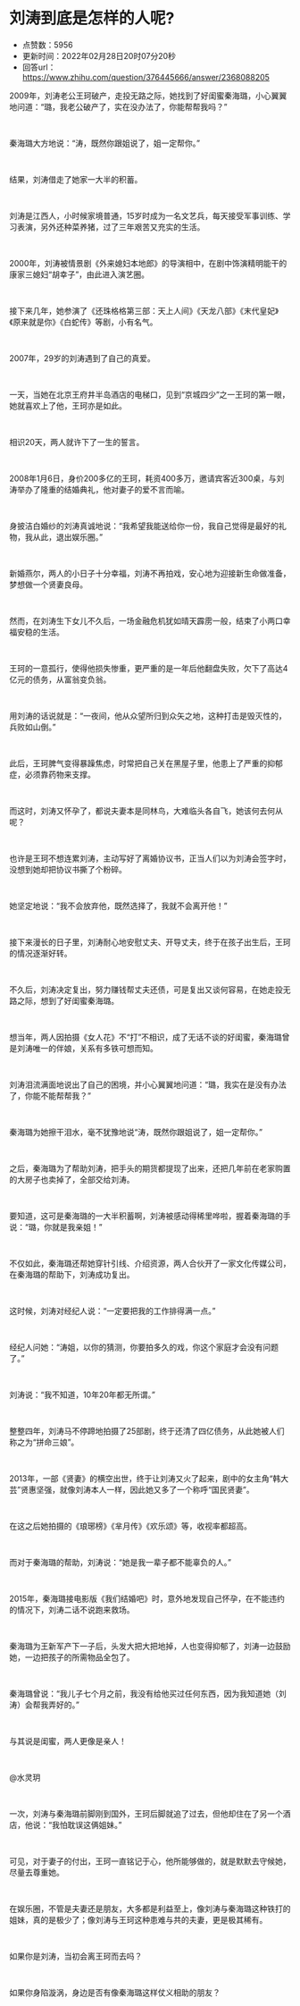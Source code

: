 # 刘涛到底是怎样的人呢?
- 点赞数：5956
- 更新时间：2022年02月28日20时07分20秒
- 回答url：https://www.zhihu.com/question/376445666/answer/2368088205
<body>
 <p data-pid="mOC76RVm">2009年，刘涛老公王珂破产，走投无路之际，她找到了好闺蜜秦海璐，小心翼翼地问道：“璐，我老公破产了，实在没办法了，你能帮帮我吗？”</p>
 <p class="ztext-empty-paragraph"><br></p>
 <p data-pid="xdq_Ivux">秦海璐大方地说：“涛，既然你跟姐说了，姐一定帮你。”</p>
 <p class="ztext-empty-paragraph"><br></p>
 <p data-pid="raTnIHZ1">结果，刘涛借走了她家一大半的积蓄。</p>
 <p class="ztext-empty-paragraph"><br></p>
 <p data-pid="iEyFcFv_">刘涛是江西人，小时候家境普通，15岁时成为一名文艺兵，每天接受军事训练、学习表演，另外还种菜养猪，过了三年艰苦又充实的生活。</p>
 <p class="ztext-empty-paragraph"><br></p>
 <p data-pid="it0S2zje">2000年，刘涛被情景剧《外来媳妇本地郎》的导演相中，在剧中饰演精明能干的康家三媳妇“胡幸子”，由此进入演艺圈。</p>
 <p class="ztext-empty-paragraph"><br></p>
 <p data-pid="EfYIHXi7">接下来几年，她参演了《还珠格格第三部：天上人间》《天龙八部》《末代皇妃》《原来就是你》《白蛇传》等剧，小有名气。</p>
 <p class="ztext-empty-paragraph"><br></p>
 <p data-pid="DO2Y8XPT">2007年，29岁的刘涛遇到了自己的真爱。</p>
 <p class="ztext-empty-paragraph"><br></p>
 <p data-pid="GnBxiyTN">一天，当她在北京王府井半岛酒店的电梯口，见到“京城四少”之一王珂的第一眼，她就喜欢上了他，王珂亦是如此。</p>
 <p class="ztext-empty-paragraph"><br></p>
 <p data-pid="BqKGaopb">相识20天，两人就许下了一生的誓言。</p>
 <p class="ztext-empty-paragraph"><br></p>
 <p data-pid="vmKOGKea">2008年1月6日，身价200多亿的王珂，耗资400多万，邀请宾客近300桌，与刘涛举办了隆重的结婚典礼，他对妻子的爱不言而喻。</p>
 <p class="ztext-empty-paragraph"><br></p>
 <p data-pid="QnLZ67S9">身披洁白婚纱的刘涛真诚地说：“我希望我能送给你一份，我自己觉得是最好的礼物，我从此，退出娱乐圈。”</p>
 <p class="ztext-empty-paragraph"><br></p>
 <p data-pid="FQgOnsqv">新婚燕尔，两人的小日子十分幸福，刘涛不再拍戏，安心地为迎接新生命做准备，梦想做一个贤妻良母。</p>
 <p class="ztext-empty-paragraph"><br></p>
 <p data-pid="ulYOCmJh">然而，在刘涛生下女儿不久后，一场金融危机犹如晴天霹雳一般，结束了小两口幸福安稳的生活。</p>
 <p class="ztext-empty-paragraph"><br></p>
 <p data-pid="BtNyto_6">王珂的一意孤行，使得他损失惨重，更严重的是一年后他翻盘失败，欠下了高达4亿元的债务，从富翁变负翁。</p>
 <p class="ztext-empty-paragraph"><br></p>
 <p data-pid="gJo1dUC4">用刘涛的话说就是：“一夜间，他从众望所归到众矢之地，这种打击是毁灭性的，兵败如山倒。”</p>
 <p class="ztext-empty-paragraph"><br></p>
 <p data-pid="cUfBzkTC">此后，王珂脾气变得暴躁焦虑，时常把自己关在黑屋子里，他患上了严重的抑郁症，必须靠药物来支撑。</p>
 <p class="ztext-empty-paragraph"><br></p>
 <p data-pid="9YeF80kj">而这时，刘涛又怀孕了，都说夫妻本是同林鸟，大难临头各自飞，她该何去何从呢？</p>
 <p class="ztext-empty-paragraph"><br></p>
 <p data-pid="MKYQ_rUI">也许是王珂不想连累刘涛，主动写好了离婚协议书，正当人们以为刘涛会签字时，没想到她却把协议书撕了个粉碎。</p>
 <p class="ztext-empty-paragraph"><br></p>
 <p data-pid="Pso10Ymb">她坚定地说：“我不会放弃他，既然选择了，我就不会离开他！”</p>
 <p class="ztext-empty-paragraph"><br></p>
 <p data-pid="VfpFGpUc">接下来漫长的日子里，刘涛耐心地安慰丈夫、开导丈夫，终于在孩子出生后，王珂的情况逐渐好转。</p>
 <p class="ztext-empty-paragraph"><br></p>
 <p data-pid="MizQeX5I">不久后，刘涛决定复出，努力赚钱帮丈夫还债，可是复出又谈何容易，在她走投无路之际，想到了好闺蜜秦海璐。</p>
 <p class="ztext-empty-paragraph"><br></p>
 <p data-pid="5XCGSK8F">想当年，两人因拍摄《女人花》不“打”不相识，成了无话不谈的好闺蜜，秦海璐曾是刘涛唯一的伴娘，关系有多铁可想而知。</p>
 <p class="ztext-empty-paragraph"><br></p>
 <p data-pid="ZMyDh0r1">刘涛泪流满面地说出了自己的困境，并小心翼翼地问道：“璐，我实在是没有办法了，你能不能帮帮我？”</p>
 <p class="ztext-empty-paragraph"><br></p>
 <p data-pid="Tf2H0haD">秦海璐为她擦干泪水，毫不犹豫地说“涛，既然你跟姐说了，姐一定帮你。”</p>
 <p class="ztext-empty-paragraph"><br></p>
 <p data-pid="9Q6XC01f">之后，秦海璐为了帮助刘涛，把手头的期货都提现了出来，还把几年前在老家购置的大房子也卖掉了，全部交给刘涛。</p>
 <p class="ztext-empty-paragraph"><br></p>
 <p data-pid="8wEGb6ON">要知道，这可是秦海璐的一大半积蓄啊，刘涛被感动得稀里哗啦，握着秦海璐的手说：“璐，你就是我亲姐！”</p>
 <p class="ztext-empty-paragraph"><br></p>
 <p data-pid="pCx4MwaR">不仅如此，秦海璐还帮她穿针引线、介绍资源，两人合伙开了一家文化传媒公司，在秦海璐的帮助下，刘涛成功复出。</p>
 <p class="ztext-empty-paragraph"><br></p>
 <p data-pid="T0kT0P5N">这时候，刘涛对经纪人说：“一定要把我的工作排得满一点。”</p>
 <p class="ztext-empty-paragraph"><br></p>
 <p data-pid="lpWs81YM">经纪人问她：“涛姐，以你的猜测，你要拍多久的戏，你这个家庭才会没有问题了。”</p>
 <p class="ztext-empty-paragraph"><br></p>
 <p data-pid="cyRjbgRc">刘涛说：“我不知道，10年20年都无所谓。”</p>
 <p class="ztext-empty-paragraph"><br></p>
 <p data-pid="DhI1XJB-">整整四年，刘涛马不停蹄地拍摄了25部剧，终于还清了四亿债务，从此她被人们称之为“拼命三娘”。</p>
 <p class="ztext-empty-paragraph"><br></p>
 <p data-pid="S62AAa9f">2013年，一部《贤妻》的横空出世，终于让刘涛又火了起来，剧中的女主角“韩大芸”贤惠坚强，就像刘涛本人一样，因此她又多了一个称呼“国民贤妻”。</p>
 <p class="ztext-empty-paragraph"><br></p>
 <p data-pid="yxdefYlw">在这之后她拍摄的《琅琊榜》《芈月传》《欢乐颂》等，收视率都超高。</p>
 <p class="ztext-empty-paragraph"><br></p>
 <p data-pid="1sFyMcqn">而对于秦海璐的帮助，刘涛说：“她是我一辈子都不能辜负的人。”</p>
 <p class="ztext-empty-paragraph"><br></p>
 <p data-pid="t0LFG_V3">2015年，秦海璐接电影版《我们结婚吧》时，意外地发现自己怀孕，在不能违约的情况下，刘涛二话不说跑来救场。</p>
 <p class="ztext-empty-paragraph"><br></p>
 <p data-pid="4uDtVba7">秦海璐为王新军产下一子后，头发大把大把地掉，人也变得抑郁了，刘涛一边鼓励她，一边把孩子的所需物品全包了。</p>
 <p class="ztext-empty-paragraph"><br></p>
 <p data-pid="wjqfUs0w">秦海璐曾说：“我儿子七个月之前，我没有给他买过任何东西，因为我知道她（刘涛）会帮我弄好的。”</p>
 <p class="ztext-empty-paragraph"><br></p>
 <p data-pid="mPgk1xCT">与其说是闺蜜，两人更像是亲人！</p>
 <p class="ztext-empty-paragraph"><br></p>
 <p data-pid="S7KbpvMX">@水灵玥</p>
 <p class="ztext-empty-paragraph"><br></p>
 <p data-pid="lyGSlLGb">一次，刘涛与秦海璐前脚刚到国外，王珂后脚就追了过去，但他却住在了另一个酒店，他说：“我怕耽误这俩姐妹。”</p>
 <p class="ztext-empty-paragraph"><br></p>
 <p data-pid="1NL20pBU">可见，对于妻子的付出，王珂一直铭记于心，他所能够做的，就是默默去守候她，尽量去尊重她。</p>
 <p class="ztext-empty-paragraph"><br></p>
 <p data-pid="KnLexLC7">在娱乐圈，不管是夫妻还是朋友，大多都是利益至上，像刘涛与秦海璐这种铁打的姐妹，真的是极少了；像刘涛与王珂这种患难与共的夫妻，更是极其稀有。</p>
 <p class="ztext-empty-paragraph"><br></p>
 <p data-pid="KBjX5l-K">如果你是刘涛，当初会离王珂而去吗？</p>
 <p class="ztext-empty-paragraph"><br></p>
 <p data-pid="44C7mYB4">如果你身陷漩涡，身边是否有像秦海璐这样仗义相助的朋友？</p>
 <p></p>
</body>